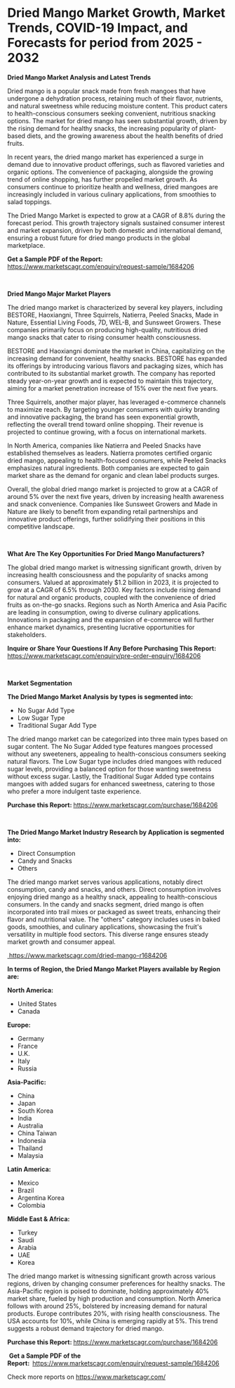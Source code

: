 <p><h1>Dried Mango Market Growth, Market Trends, COVID-19 Impact, and Forecasts for period from 2025 - 2032</h1></p><p><strong>Dried Mango Market Analysis and Latest Trends</strong></p>
<p><p>Dried mango is a popular snack made from fresh mangoes that have undergone a dehydration process, retaining much of their flavor, nutrients, and natural sweetness while reducing moisture content. This product caters to health-conscious consumers seeking convenient, nutritious snacking options. The market for dried mango has seen substantial growth, driven by the rising demand for healthy snacks, the increasing popularity of plant-based diets, and the growing awareness about the health benefits of dried fruits.</p><p>In recent years, the dried mango market has experienced a surge in demand due to innovative product offerings, such as flavored varieties and organic options. The convenience of packaging, alongside the growing trend of online shopping, has further propelled market growth. As consumers continue to prioritize health and wellness, dried mangoes are increasingly included in various culinary applications, from smoothies to salad toppings. </p><p>The Dried Mango Market is expected to grow at a CAGR of 8.8% during the forecast period. This growth trajectory signals sustained consumer interest and market expansion, driven by both domestic and international demand, ensuring a robust future for dried mango products in the global marketplace.</p></p>
<p><strong>Get a Sample PDF of the Report:&nbsp;</strong> <a href="https://www.marketscagr.com/enquiry/request-sample/1684206?utm_campaign=2265&utm_medium=2&utm_source=Github&utm_content=ia&utm_term=14022025&utm_id=dried-mango">https://www.marketscagr.com/enquiry/request-sample/1684206</a></p>
<p>&nbsp;</p>
<p><strong>Dried Mango Major Market Players</strong></p>
<p><p>The dried mango market is characterized by several key players, including BESTORE, Haoxiangni, Three Squirrels, Natierra, Peeled Snacks, Made in Nature, Essential Living Foods, 7D, WEL-B, and Sunsweet Growers. These companies primarily focus on producing high-quality, nutritious dried mango snacks that cater to rising consumer health consciousness.</p><p>BESTORE and Haoxiangni dominate the market in China, capitalizing on the increasing demand for convenient, healthy snacks. BESTORE has expanded its offerings by introducing various flavors and packaging sizes, which has contributed to its substantial market growth. The company has reported steady year-on-year growth and is expected to maintain this trajectory, aiming for a market penetration increase of 15% over the next five years.</p><p>Three Squirrels, another major player, has leveraged e-commerce channels to maximize reach. By targeting younger consumers with quirky branding and innovative packaging, the brand has seen exponential growth, reflecting the overall trend toward online shopping. Their revenue is projected to continue growing, with a focus on international markets.</p><p>In North America, companies like Natierra and Peeled Snacks have established themselves as leaders. Natierra promotes certified organic dried mango, appealing to health-focused consumers, while Peeled Snacks emphasizes natural ingredients. Both companies are expected to gain market share as the demand for organic and clean label products surges.</p><p>Overall, the global dried mango market is projected to grow at a CAGR of around 5% over the next five years, driven by increasing health awareness and snack convenience. Companies like Sunsweet Growers and Made in Nature are likely to benefit from expanding retail partnerships and innovative product offerings, further solidifying their positions in this competitive landscape.</p></p>
<p>&nbsp;</p>
<p><strong>What Are The Key Opportunities For Dried Mango Manufacturers?</strong></p>
<p><p>The global dried mango market is witnessing significant growth, driven by increasing health consciousness and the popularity of snacks among consumers. Valued at approximately $1.2 billion in 2023, it is projected to grow at a CAGR of 6.5% through 2030. Key factors include rising demand for natural and organic products, coupled with the convenience of dried fruits as on-the-go snacks. Regions such as North America and Asia Pacific are leading in consumption, owing to diverse culinary applications. Innovations in packaging and the expansion of e-commerce will further enhance market dynamics, presenting lucrative opportunities for stakeholders.</p></p>
<p><strong>Inquire or Share Your Questions If Any Before Purchasing This Report:</strong> <a href="https://www.marketscagr.com/enquiry/pre-order-enquiry/1684206?utm_campaign=2265&utm_medium=2&utm_source=Github&utm_content=ia&utm_term=14022025&utm_id=dried-mango">https://www.marketscagr.com/enquiry/pre-order-enquiry/1684206</a></p>
<p>&nbsp;</p>
<p><strong>Market Segmentation</strong></p>
<p><strong>The Dried Mango Market Analysis by types is segmented into:</strong></p>
<p><ul><li>No Sugar Add Type</li><li>Low Sugar Type</li><li>Traditional Sugar Add Type</li></ul></p>
<p><p>The dried mango market can be categorized into three main types based on sugar content. The No Sugar Added type features mangoes processed without any sweeteners, appealing to health-conscious consumers seeking natural flavors. The Low Sugar type includes dried mangoes with reduced sugar levels, providing a balanced option for those wanting sweetness without excess sugar. Lastly, the Traditional Sugar Added type contains mangoes with added sugars for enhanced sweetness, catering to those who prefer a more indulgent taste experience.</p></p>
<p><strong>Purchase this Report:&nbsp;</strong><a href="https://www.marketscagr.com/purchase/1684206?utm_campaign=2265&utm_medium=2&utm_source=Github&utm_content=ia&utm_term=14022025&utm_id=dried-mango">https://www.marketscagr.com/purchase/1684206</a></p>
<p>&nbsp;</p>
<p><strong>The Dried Mango Market Industry Research by Application is segmented into:</strong></p>
<p><ul><li>Direct Consumption</li><li>Candy and Snacks</li><li>Others</li></ul></p>
<p><p>The dried mango market serves various applications, notably direct consumption, candy and snacks, and others. Direct consumption involves enjoying dried mango as a healthy snack, appealing to health-conscious consumers. In the candy and snacks segment, dried mango is often incorporated into trail mixes or packaged as sweet treats, enhancing their flavor and nutritional value. The "others" category includes uses in baked goods, smoothies, and culinary applications, showcasing the fruit's versatility in multiple food sectors. This diverse range ensures steady market growth and consumer appeal.</p></p>
<p><a href="https://www.marketscagr.com/dried-mango-r1684206?utm_campaign=2265&utm_medium=2&utm_source=Github&utm_content=ia&utm_term=14022025&utm_id=dried-mango">&nbsp;https://www.marketscagr.com/dried-mango-r1684206</a></p>
<p><strong>In terms of Region, the Dried Mango Market Players available by Region are:</strong></p>
<p>
    <p> <strong> North America: </strong>
        <ul>
            <li>United States</li>
            <li>Canada</li>
        </ul>
        </p> 
    <p> <strong> Europe: </strong>
        <ul>
            <li>Germany</li>
            <li>France</li>
            <li>U.K.</li>
            <li>Italy</li>
            <li>Russia</li>
        </ul>
        </p> 
    <p> <strong> Asia-Pacific: </strong>
        <ul>
            <li>China</li>
            <li>Japan</li>
            <li>South Korea</li>
            <li>India</li>
            <li>Australia</li>
            <li>China Taiwan</li>
            <li>Indonesia</li>
            <li>Thailand</li>
            <li>Malaysia</li>
        </ul>
        </p> 
    <p> <strong> Latin America: </strong>
        <ul>
            <li>Mexico</li>
            <li>Brazil</li>
            <li>Argentina Korea</li>
            <li>Colombia</li>
        </ul>
        </p> 
    <p> <strong> Middle East & Africa: </strong>
        <ul>
            <li>Turkey</li>
            <li>Saudi</li>
            <li>Arabia</li>
            <li>UAE</li>
            <li>Korea</li>
        </ul>
    </p>
    </p>
<p><p>The dried mango market is witnessing significant growth across various regions, driven by changing consumer preferences for healthy snacks. The Asia-Pacific region is poised to dominate, holding approximately 40% market share, fueled by high production and consumption. North America follows with around 25%, bolstered by increasing demand for natural products. Europe contributes 20%, with rising health consciousness. The USA accounts for 10%, while China is emerging rapidly at 5%. This trend suggests a robust demand trajectory for dried mango.</p></p>
<p><strong>Purchase this Report: </strong><a href="https://www.marketscagr.com/purchase/1684206?utm_campaign=2265&utm_medium=2&utm_source=Github&utm_content=ia&utm_term=14022025&utm_id=dried-mango">https://www.marketscagr.com/purchase/1684206</a></p>
<p>&nbsp;<strong>Get a Sample PDF of the Report:&nbsp;&nbsp;</strong><a href="https://www.marketscagr.com/enquiry/request-sample/1684206?utm_campaign=2265&utm_medium=2&utm_source=Github&utm_content=ia&utm_term=14022025&utm_id=dried-mango">https://www.marketscagr.com/enquiry/request-sample/1684206</a></p>
<p><strong></strong></p>
<p>Check more reports on <a href="https://www.marketscagr.com/?utm_campaign=2265&utm_medium=2&utm_source=Github&utm_content=ia&utm_term=14022025&utm_id=dried-mango">https://www.marketscagr.com/</a></p>